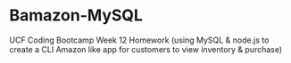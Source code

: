 # Bamazon-MySQL
UCF Coding Bootcamp Week 12 Homework (using MySQL &amp; node.js to create a CLI Amazon like app for customers to view inventory &amp; purchase)
